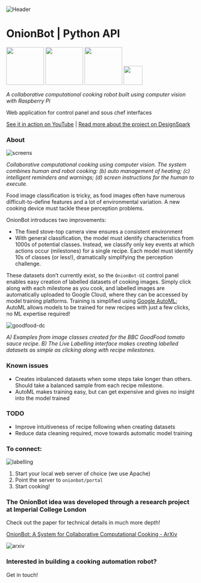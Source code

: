 ![Header](https://user-images.githubusercontent.com/32883278/97621285-a4208a80-1a1a-11eb-8b7f-90141d867982.png)

# OnionBot | Python API

<p float="left">
    <img src="https://www.raspberrypi.org/wp-content/uploads/2011/10/Raspi-PGB001.png" height="100"/>
    <img src="https://www.nasuni.com/wp-content/uploads/2019/10/googleCloudPartner.png" height="100"/>
    <img src="https://miro.medium.com/max/400/0*xNxZokzztcgpPueM.png" height="100"/>
    <img src="https://user-images.githubusercontent.com/32883278/84203339-32fb2d80-aaa1-11ea-843e-f7f69da66e53.png" height="50"/>
</p>

*A collaborative computational cooking robot built using computer vision with Raspberry Pi*

Web application for control panel and sous chef interfaces

[See it in action on YouTube](https://youtu.be/W4utRCyo5C4) | 
[Read more about the project on DesignSpark](https://www.rs-online.com/designspark/student-innovation-onionbot-building-a-robot-sous-chef)


### About 

![screens](https://user-images.githubusercontent.com/32883278/97645265-5882d680-1a44-11eb-923b-4e0b824d027c.png)

*Collaborative computational cooking using computer vision. The system combines human and robot cooking: (b) auto management of heating; (c) intelligent reminders and warnings; (d) screen instructions for the human to execute.*

Food image classification is tricky, as food images often have numerous difficult-to-define features and a lot of environmental variation. A new cooking device must tackle these perception problems.

OnionBot introduces two improvements:

- The fixed stove-top camera view ensures a consistent environment
- With general classification, the model must identify characteristics from 1000s of potential classes. Instead, we classify only key events at which actions occur (milestones) for a single recipe. Each model must identify 10s of classes (or less!), dramatically simplifying the perception challenge.

These datasets don’t currently exist, so the `OnionBot-UI` control panel enables easy creation of labelled datasets of cooking images. Simply click along with each milestone as you cook, and labelled images are automatically uploaded to Google Cloud, where they can be accessed by model training platforms. Training is simplified using [Google AutoML](https://cloud.google.com/automl); AutoML allows models to be trained for new recipes with just a few clicks, no ML expertise required!

![goodfood-dc](https://user-images.githubusercontent.com/32883278/97644789-291f9a00-1a43-11eb-965b-ce205b0cad7d.jpg)

*A) Examples from image classes created for the BBC GoodFood tomato sauce recipe. B) The Live Labelling interface makes creating labelled datasets as simple as clicking along with recipe milestones.*

### Known issues 

- Creates inbalanced datasets when some steps take longer than others. Should take a balanced sample from each recipe milestone. 
- AutoML makes training easy, but can get expensive and gives no insight into the model trained


### TODO 

- Improve intuitiveness of recipe following when creating datasets 
- Reduce data cleaning required, move towards automatic model training 

### To connect:

![labelling](https://user-images.githubusercontent.com/32883278/85966412-9cdb6880-b9b7-11ea-9306-bfe3712407bd.png)

1. Start your local web server of choice (we use Apache)
2. Point the server to `onionbot/portal`
3. Start cooking! 

### The OnionBot idea was developed through a research project at Imperial College London

Check out the paper for technical details in much more depth!

[OnionBot: A System for Collaborative Computational Cooking - ArXiv](https://arxiv.org/pdf/2011.05039.pdf)

![arxiv](https://user-images.githubusercontent.com/32883278/98860117-18b3ea00-245b-11eb-976e-163721560a50.png)

### Interested in building a cooking automation robot?

Get in touch! 




